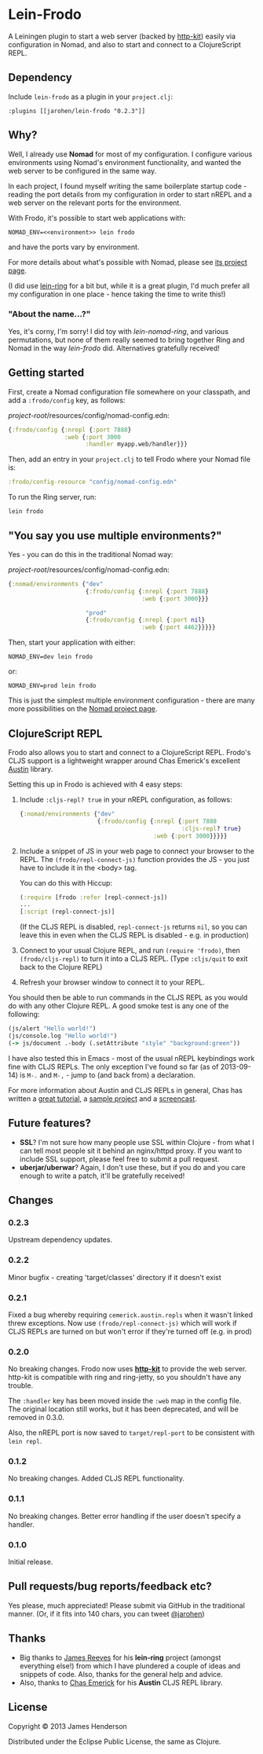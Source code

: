 # Lein-Frodo

A Leiningen plugin to start a web server (backed by [http-kit][1])
easily via configuration in Nomad, and also to start and connect to a
ClojureScript REPL.

[1]:http://http-kit.org/index.html

## Dependency

Include `lein-frodo` as a plugin in your `project.clj`:

    :plugins [[jarohen/lein-frodo "0.2.3"]]

## Why?

Well, I already use **Nomad** for most of my configuration. I
configure various environments using Nomad's environment
functionality, and wanted the web server to be configured in the same
way.

In each project, I found myself writing the same boilerplate startup
code - reading the port details from my configuration in order to
start nREPL and a web server on the relevant ports for the
environment.

With Frodo, it's possible to start web applications with:

    NOMAD_ENV=<<environment>> lein frodo

and have the ports vary by environment.

For more details about what's possible with Nomad, please see
[its project page][1].

(I did use [lein-ring][2] for a bit but, while it is a great plugin,
I'd much prefer all my configuration in one place - hence taking the
time to write this!)

[1]: https://github.com/james-henderson/nomad
[2]: https://github.com/weavejester/lein-ring

### "About the name...?"

Yes, it's corny, I'm sorry! I did toy with *lein-nomad-ring*, and
various permutations, but none of them really seemed to bring together
Ring and Nomad in the way *lein-frodo* did. Alternatives gratefully
received!

## Getting started

First, create a Nomad configuration file somewhere on your
classpath, and add a `:frodo/config` key, as follows:

*project-root*/resources/config/nomad-config.edn:

```clojure
{:frodo/config {:nrepl {:port 7888}
                :web {:port 3000
                      :handler myapp.web/handler}}}
```
	 
Then, add an entry in your `project.clj` to tell Frodo where your
Nomad file is:

```clojure
:frodo/config-resource "config/nomad-config.edn"
```

To run the Ring server, run:

    lein frodo
	
## "You say you use multiple environments?"

Yes - you can do this in the traditional Nomad way:

*project-root*/resources/config/nomad-config.edn:

```clojure
{:nomad/environments {"dev"
	                  {:frodo/config {:nrepl {:port 7888}
                                      :web {:port 3000}}}

                      "prod"
                      {:frodo/config {:nrepl {:port nil}
                                      :web {:port 4462}}}}}
```										

Then, start your application with either:

    NOMAD_ENV=dev lein frodo
	
or:
	
	NOMAD_ENV=prod lein frodo

This is just the simplest multiple environment configuration - there
are many more possibilities on the [Nomad project page][1].

## ClojureScript REPL

Frodo also allows you to start and connect to a ClojureScript
REPL. Frodo's CLJS support is a lightweight wrapper around Chas
Emerick's excellent [Austin](https://github.com/cemerick/austin)
library.

Setting this up in Frodo is achieved with 4 easy steps:

1. Include `:cljs-repl? true` in your nREPL configuration, as follows:

   ```clojure
   {:nomad/environments {"dev"
                         {:frodo/config {:nrepl {:port 7888
         				                         :cljs-repl? true}
                                         :web {:port 3000}}}}}
   ```
										  
2. Include a snippet of JS in your web page to connect your browser to
   the REPL. The
   `(frodo/repl-connect-js)` function
   provides the JS - you just have to include it in the &lt;body&gt;
   tag.
   
   You can do this with Hiccup:
   ```clojure
   (:require [frodo :refer [repl-connect-js])
   ...
   [:script (repl-connect-js)]
   ```

   (If the CLJS REPL is disabled, `repl-connect-js` returns `nil`, so
   you can leave this in even when the CLJS REPL is disabled - e.g. in
   production)

3. Connect to your usual Clojure REPL, and run `(require 'frodo)`,
   then `(frodo/cljs-repl)` to turn it into a CLJS REPL. (Type
   `:cljs/quit` to exit back to the Clojure REPL)
   
4. Refresh your browser window to connect it to your REPL.

You should then be able to run commands in the CLJS REPL as you would
do with any other Clojure REPL. A good smoke test is any one of the
following:

```clojure
(js/alert "Hello world!")
(js/console.log "Hello world!")
(-> js/document .-body (.setAttribute "style" "background:green"))
```

I have also tested this in Emacs - most of the usual nREPL keybindings
work fine with CLJS REPLs. The only exception I've found so far (as of
2013-09-14) is `M-.` and `M-,` - jump to (and back from) a
declaration.

For more information about Austin and CLJS REPLs in general, Chas has
written a [great tutorial][1], a [sample project][2] and a
[screencast][3].

[1]: https://github.com/cemerick/austin/blob/master/README.md
[2]: https://github.com/cemerick/austin/tree/master/browser-connected-repl-sample
[3]: http://www.youtube.com/watch?v=a1Bs0pXIVXc&feature=youtu.be

## Future features?

* **SSL**? I'm not sure how many people use SSL within Clojure - from
  what I can tell most people sit it behind an nginx/httpd proxy. If
  you want to include SSL support, please feel free to submit a pull
  request.
* **uberjar/uberwar**? Again, I don't use these, but if you do and you
  care enough to write a patch, it'll be gratefully received!

## Changes

### 0.2.3

Upstream dependency updates.

### 0.2.2

Minor bugfix - creating 'target/classes' directory if it doesn't exist

### 0.2.1

Fixed a bug whereby requiring `cemerick.austin.repls` when it wasn't
linked threw exceptions. Now use `(frodo/repl-connect-js)` which will
work if CLJS REPLs are turned on but won't error if they're turned off
(e.g. in prod)

### 0.2.0

No breaking changes. Frodo now uses [**http-kit**][1] to provide the
web server. http-kit is compatible with ring and ring-jetty, so you
shouldn't have any trouble.

The `:handler` key has been moved inside the `:web` map in the config
file. The original location still works, but it has been deprecated,
and will be removed in 0.3.0.

Also, the nREPL port is now saved to `target/repl-port` to be
consistent with `lein repl`.

### 0.1.2

No breaking changes. Added CLJS REPL functionality.

### 0.1.1

No breaking changes. Better error handling if the user doesn't specify
a handler.

### 0.1.0

Initial release.

## Pull requests/bug reports/feedback etc?

Yes please, much appreciated! Please submit via GitHub in the
traditional manner. (Or, if it fits into 140 chars, you can tweet
[@jarohen](https://twitter.com/jarohen))

## Thanks

* Big thanks to [James Reeves](https://github.com/weavejester) for his
  **lein-ring** project (amongst everything else!) from which I have
  plundered a couple of ideas and snippets of code. Also, thanks for the
  general help and advice.
* Also, thanks to [Chas Emerick](https://github.com/cemerick) for his
  **Austin** CLJS REPL library.

## License

Copyright © 2013 James Henderson

Distributed under the Eclipse Public License, the same as Clojure.
